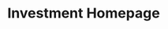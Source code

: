 ---
title: "Investment Homepage"

# --- Hero Section ---
hero:
  background_image: "images/hero-bg.jpg"
  title: "Welcome to Adventure Northern Escapes!"
  subtitle: "We are a UK-based property investment and management company dedicated to transforming real estate into thriving homes and unforgettable escapes. Our focus is on creating quality, comfort, and value—whether it's a welcoming rental property or an inspiring holiday getaway"
  button:
    text: "LEARN MORE"
    url: "/about"

# --- Collaboration Section ---
collaboration:
  title: "Building Wealth Through Collaboration"
  content: "Our vision is simple: to provide great living spaces that people love to call home. We understand that a property is more than just bricks and mortar—it's about creating environments where individuals and families can thrive. Adventure Northern Escapes aims to contribute to communities by revitalising properties and maintaining the highest standards of service."

# --- Pathways Section ---
pathways:
  title: "Strategic Investment Pathways"
  items:
    - icon: "fa-solid fa-chart-pie" # Font Awesome icon class
      title: "Portfolio Builder"
      description: "Build a diversified property portfolio with passive income streams. Includes Buy to Let, HMOs, and Serviced Accommodation opportunities with shared investment and long-term capital appreciation."

    - icon: "fa-solid fa-house-chimney-window"
      title: "Capital Driven Investment"
      description: "Accelerate your capital growth with flexible investment periods and exceptional returns. A hands-off approach designed for investors seeking quick, reliable results without active involvement."

    - icon: "fa-solid fa-seedling"
      title: "Long-term Growth"
      description: "Strategic property flips targeting larger projects with substantial returns. Focus on family homes and developments with building and planning elements that deliver premium value."

# --- Wealth Section ---
wealth:
  title: "Creating & Preserving Wealth"
  content: "Our expertise lies in identifying undervalued assets and optimizing them for peak performance. We handle every aspect of the investment lifecycle, from acquisition to management and eventual exit, ensuring your capital is working effectively for you.<br><br>We are committed to delivering exceptional results and building a secure financial future for our clients."
  button:
    text: "Learn More"
    url: "/about"
  images:
    - "/images/house-main.jpg"
    - "/images/interior-1.jpg"
    - "/images/interior-2.jpg"

# --- CTA Section ---
cta:
  title: "Ready to Begin Your Investment Journey?"
  content: "Connect with our team of experts to explore how we can help you achieve your financial goals."
  buttons:
    - text: "Get Started"
      url: "/contact"
      primary: true
    - text: "Contact Us"
      url: "/contact"
      primary: false

# --- Stats Section ---
stats:
  items:
    - value: "£300K+"
      label: "Minimum Investment Level"
    - value: "20+"
      label: "Properties Managed"
    - value: "100%"
      label: "Client Satisfaction Rate"
---